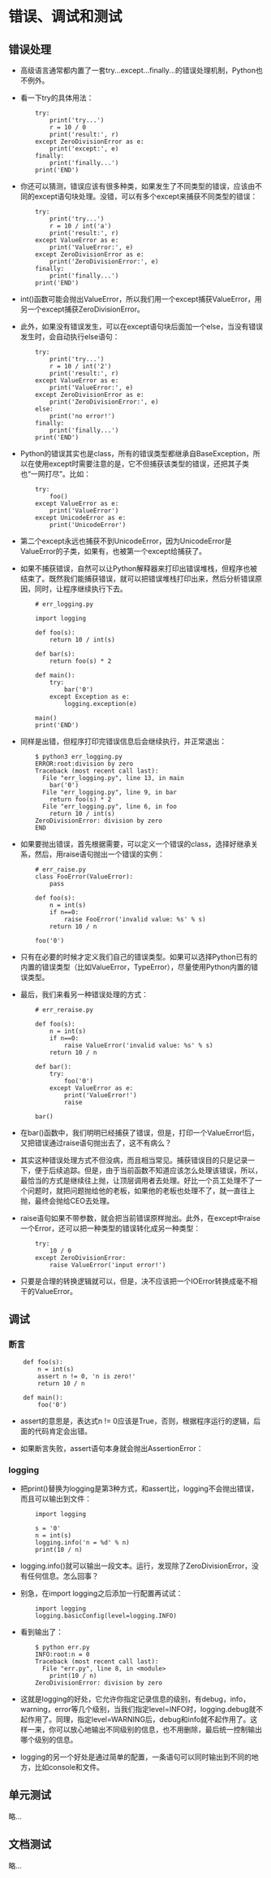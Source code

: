 # 错误、调试和测试

## 错误处理

* 高级语言通常都内置了一套try...except...finally...的错误处理机制，Python也不例外。

* 看一下try的具体用法：

	```
		try:
			print('try...')
			r = 10 / 0
			print('result:', r)
		except ZeroDivisionError as e:
			print('except:', e)
		finally:
			print('finally...')
		print('END')
	```

* 你还可以猜测，错误应该有很多种类，如果发生了不同类型的错误，应该由不同的except语句块处理。没错，可以有多个except来捕获不同类型的错误：

	```
		try:
			print('try...')
			r = 10 / int('a')
			print('result:', r)
		except ValueError as e:
			print('ValueError:', e)
		except ZeroDivisionError as e:
			print('ZeroDivisionError:', e)
		finally:
			print('finally...')
		print('END')
	```

* int()函数可能会抛出ValueError，所以我们用一个except捕获ValueError，用另一个except捕获ZeroDivisionError。

* 此外，如果没有错误发生，可以在except语句块后面加一个else，当没有错误发生时，会自动执行else语句：

	```
		try:
			print('try...')
			r = 10 / int('2')
			print('result:', r)
		except ValueError as e:
			print('ValueError:', e)
		except ZeroDivisionError as e:
			print('ZeroDivisionError:', e)
		else:
			print('no error!')
		finally:
			print('finally...')
		print('END')
	```

* Python的错误其实也是class，所有的错误类型都继承自BaseException，所以在使用except时需要注意的是，它不但捕获该类型的错误，还把其子类也“一网打尽”。比如：

	```
		try:
			foo()
		except ValueError as e:
			print('ValueError')
		except UnicodeError as e:
			print('UnicodeError')
	```
* 第二个except永远也捕获不到UnicodeError，因为UnicodeError是ValueError的子类，如果有，也被第一个except给捕获了。

* 如果不捕获错误，自然可以让Python解释器来打印出错误堆栈，但程序也被结束了。既然我们能捕获错误，就可以把错误堆栈打印出来，然后分析错误原因，同时，让程序继续执行下去。

	```
		# err_logging.py

		import logging

		def foo(s):
			return 10 / int(s)

		def bar(s):
			return foo(s) * 2

		def main():
			try:
				bar('0')
			except Exception as e:
				logging.exception(e)

		main()
		print('END')
	```

* 同样是出错，但程序打印完错误信息后会继续执行，并正常退出：

	```
		$ python3 err_logging.py
		ERROR:root:division by zero
		Traceback (most recent call last):
		  File "err_logging.py", line 13, in main
			bar('0')
		  File "err_logging.py", line 9, in bar
			return foo(s) * 2
		  File "err_logging.py", line 6, in foo
			return 10 / int(s)
		ZeroDivisionError: division by zero
		END
	```

* 如果要抛出错误，首先根据需要，可以定义一个错误的class，选择好继承关系，然后，用raise语句抛出一个错误的实例：

	```
		# err_raise.py
		class FooError(ValueError):
			pass

		def foo(s):
			n = int(s)
			if n==0:
				raise FooError('invalid value: %s' % s)
			return 10 / n

		foo('0')
	```

* 只有在必要的时候才定义我们自己的错误类型。如果可以选择Python已有的内置的错误类型（比如ValueError，TypeError），尽量使用Python内置的错误类型。

* 最后，我们来看另一种错误处理的方式：

	```
		# err_reraise.py

		def foo(s):
			n = int(s)
			if n==0:
				raise ValueError('invalid value: %s' % s)
			return 10 / n

		def bar():
			try:
				foo('0')
			except ValueError as e:
				print('ValueError!')
				raise

		bar()
	```

* 在bar()函数中，我们明明已经捕获了错误，但是，打印一个ValueError!后，又把错误通过raise语句抛出去了，这不有病么？

* 其实这种错误处理方式不但没病，而且相当常见。捕获错误目的只是记录一下，便于后续追踪。但是，由于当前函数不知道应该怎么处理该错误，所以，最恰当的方式是继续往上抛，让顶层调用者去处理。好比一个员工处理不了一个问题时，就把问题抛给他的老板，如果他的老板也处理不了，就一直往上抛，最终会抛给CEO去处理。

* raise语句如果不带参数，就会把当前错误原样抛出。此外，在except中raise一个Error，还可以把一种类型的错误转化成另一种类型：

	```
		try:
			10 / 0
		except ZeroDivisionError:
			raise ValueError('input error!')
	```

* 只要是合理的转换逻辑就可以，但是，决不应该把一个IOError转换成毫不相干的ValueError。

## 调试

### 断言

```
	def foo(s):
		n = int(s)
		assert n != 0, 'n is zero!'
		return 10 / n

	def main():
		foo('0')
```

* assert的意思是，表达式n != 0应该是True，否则，根据程序运行的逻辑，后面的代码肯定会出错。

* 如果断言失败，assert语句本身就会抛出AssertionError：

### logging

* 把print()替换为logging是第3种方式，和assert比，logging不会抛出错误，而且可以输出到文件：

	```
		import logging

		s = '0'
		n = int(s)
		logging.info('n = %d' % n)
		print(10 / n)
	```

* logging.info()就可以输出一段文本。运行，发现除了ZeroDivisionError，没有任何信息。怎么回事？

* 别急，在import logging之后添加一行配置再试试：

	```
		import logging
		logging.basicConfig(level=logging.INFO)
	```

* 看到输出了：

	```
		$ python err.py
		INFO:root:n = 0
		Traceback (most recent call last):
		  File "err.py", line 8, in <module>
			print(10 / n)
		ZeroDivisionError: division by zero
	```

* 这就是logging的好处，它允许你指定记录信息的级别，有debug，info，warning，error等几个级别，当我们指定level=INFO时，logging.debug就不起作用了。同理，指定level=WARNING后，debug和info就不起作用了。这样一来，你可以放心地输出不同级别的信息，也不用删除，最后统一控制输出哪个级别的信息。

* logging的另一个好处是通过简单的配置，一条语句可以同时输出到不同的地方，比如console和文件。

## 单元测试

略...

## 文档测试

略...
